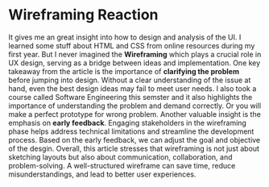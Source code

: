 # Wireframing Reaction
It gives me an great insight into how to design and analysis of the UI. I learned some stuff about HTML and CSS from online resources during my first year. But I never imagined the **Wireframing** which  plays a crucial role in UX design, serving as a bridge between ideas and implementation. One key takeaway from the article is the importance of **clarifying the problem** before jumping into design. Without a clear understanding of the issue at hand, even the best design ideas may fail to meet user needs. I also took a course called Software Engineering this semster and it also highlights the importance of understanding the problem and demand correctly. Or you will make a perfect prototype for wrong problem. Another valuable insight is the emphasis on **early feedback**. Engaging stakeholders in the wireframing phase helps address technical limitations and streamline the development process. Based on the early feedback, we can adjust the goal and objective of the desgin.
Overall, this article stresses that wireframing is not just about sketching layouts but also about communication, collaboration, and problem-solving. A well-structured wireframe can save time, reduce misunderstandings, and lead to better user experiences.
